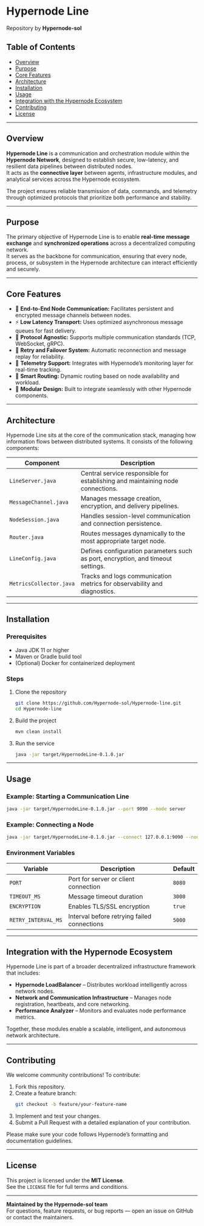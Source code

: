 # Hypernode Line  
Repository by **Hypernode-sol**

## Table of Contents
- [Overview](#overview)
- [Purpose](#purpose)
- [Core Features](#core-features)
- [Architecture](#architecture)
- [Installation](#installation)
- [Usage](#usage)
- [Integration with the Hypernode Ecosystem](#integration-with-the-hypernode-ecosystem)
- [Contributing](#contributing)
- [License](#license)

---

## Overview  
**Hypernode Line** is a communication and orchestration module within the **Hypernode Network**, designed to establish secure, low-latency, and resilient data pipelines between distributed nodes.  
It acts as the **connective layer** between agents, infrastructure modules, and analytical services across the Hypernode ecosystem.

The project ensures reliable transmission of data, commands, and telemetry through optimized protocols that prioritize both performance and stability.

---

## Purpose  
The primary objective of Hypernode Line is to enable **real-time message exchange** and **synchronized operations** across a decentralized computing network.  
It serves as the backbone for communication, ensuring that every node, process, or subsystem in the Hypernode architecture can interact efficiently and securely.

---

## Core Features  
- 🔗 **End-to-End Node Communication:** Facilitates persistent and encrypted message channels between nodes.  
- ⚡ **Low Latency Transport:** Uses optimized asynchronous message queues for fast delivery.  
- 🧩 **Protocol Agnostic:** Supports multiple communication standards (TCP, WebSocket, gRPC).  
- 🔁 **Retry and Failover System:** Automatic reconnection and message replay for reliability.  
- 📡 **Telemetry Support:** Integrates with Hypernode’s monitoring layer for real-time tracking.  
- 🧠 **Smart Routing:** Dynamic routing based on node availability and workload.  
- 🧱 **Modular Design:** Built to integrate seamlessly with other Hypernode components.

---

## Architecture  
Hypernode Line sits at the core of the communication stack, managing how information flows between distributed systems. It consists of the following components:

| Component | Description |
|------------|-------------|
| `LineServer.java` | Central service responsible for establishing and maintaining node connections. |
| `MessageChannel.java` | Manages message creation, encryption, and delivery pipelines. |
| `NodeSession.java` | Handles session-level communication and connection persistence. |
| `Router.java` | Routes messages dynamically to the most appropriate target node. |
| `LineConfig.java` | Defines configuration parameters such as port, encryption, and timeout settings. |
| `MetricsCollector.java` | Tracks and logs communication metrics for observability and diagnostics. |

---

## Installation  

### Prerequisites  
- Java JDK 11 or higher  
- Maven or Gradle build tool  
- (Optional) Docker for containerized deployment  

### Steps  
1. Clone the repository  
   ```bash
   git clone https://github.com/Hypernode-sol/Hypernode-line.git
   cd Hypernode-line
   ```

2. Build the project  
   ```bash
   mvn clean install
   ```

3. Run the service  
   ```bash
   java -jar target/HypernodeLine-0.1.0.jar
   ```

---

## Usage  

### Example: Starting a Communication Line  
```bash
java -jar target/HypernodeLine-0.1.0.jar --port 9090 --mode server
```

### Example: Connecting a Node  
```bash
java -jar target/HypernodeLine-0.1.0.jar --connect 127.0.0.1:9090 --nodeId node-01
```

### Environment Variables  
| Variable | Description | Default |
|-----------|-------------|----------|
| `PORT` | Port for server or client connection | `8080` |
| `TIMEOUT_MS` | Message timeout duration | `3000` |
| `ENCRYPTION` | Enables TLS/SSL encryption | `true` |
| `RETRY_INTERVAL_MS` | Interval before retrying failed connections | `5000` |

---

## Integration with the Hypernode Ecosystem  
Hypernode Line is part of a broader decentralized infrastructure framework that includes:  
- **Hypernode LoadBalancer** – Distributes workload intelligently across network nodes.  
- **Network and Communication Infrastructure** – Manages node registration, heartbeats, and core networking.  
- **Performance Analyzer** – Monitors and evaluates node performance metrics.  

Together, these modules enable a scalable, intelligent, and autonomous network architecture.

---

## Contributing  
We welcome community contributions! To contribute:  
1. Fork this repository.  
2. Create a feature branch:  
   ```bash
   git checkout -b feature/your-feature-name
   ```  
3. Implement and test your changes.  
4. Submit a Pull Request with a detailed explanation of your contribution.  

Please make sure your code follows Hypernode’s formatting and documentation guidelines.

---

## License  
This project is licensed under the **MIT License**.  
See the `LICENSE` file for full terms and conditions.

---

**Maintained by the Hypernode-sol team**  
For questions, feature requests, or bug reports — open an issue on GitHub or contact the maintainers.
